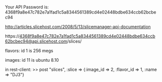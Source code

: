 Your API Password is: 4368f9a8e47c782e7a1fad1c5a8344561389cd4e02448bdbe634ccb62bcbec94

http://articles.slicehost.com/2008/5/13/slicemanager-api-documentation

https://4368f9a8e47c782e7a1fad1c5a8344561389cd4e02448bdbe634ccb62bcbec94@api.slicehost.com/slices/

flavors:
    id 1 is 256 megs

images:
    id 11 is ubuntu 8.10
    

in rest-client:
    >> post "slices", :slice => {:image_id => 2, :flavor_id => 1, :name => "DJ3"}
